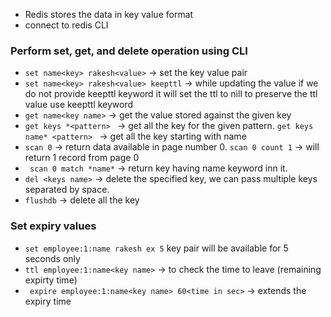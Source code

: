 
 
 - Redis stores the data in key value format
 - connect to redis CLI 
 ### Perform set, get, and delete operation using CLI
-  ``` set name<key> rakesh<value> ``` -> set the key value pair
-  ``` set name<key> rakesh<value> keepttl ``` -> while updating the value if we do not provide keepttl keyword it will set the ttl to nill to preserve the ttl               value use keepttl keyword
- ``` get name<key name> ``` -> get the value stored against the given key
- ``` get keys *<pattern>  ``` -> get all the key for the given pattern. ``` get keys name* <pattern>  ``` -> get all the key starting with name
- ``` scan 0 ``` -> return data available in page number 0. ``` scan 0 count 1 ``` -> will return 1 record from page 0
- ```  scan 0 match *name* ```  -> return key having name keyword inn it.
- ``` del <keys name> ``` -> delete the specified key, we can pass multiple keys separated by space.
- ``` flushdb ``` -> delete all the key
 ### Set expiry values
- ``` set employee:1:name rakesh ex 5 ``` key pair will be available for 5 seconds only
- ``` ttl employee:1:name<key name> ``` -> to check the time to leave (remaining expirty time)
- ```  expire employee:1:name<key name> 60<time in sec> ``` -> extends the expiry time

